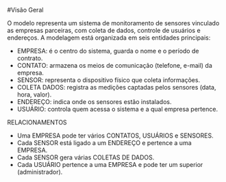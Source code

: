 #Visão Geral

O modelo representa um sistema de monitoramento de sensores vinculado as empresas parceiras, com coleta de dados, controle de usuários e endereços.
A modelagem está organizada em seis entidades principais:

- EMPRESA: é o centro do sistema, guarda o nome e o período de contrato.
- CONTATO: armazena os meios de comunicação (telefone, e-mail) da empresa.
- SENSOR: representa o dispositivo físico que coleta informações.
- COLETA DADOS: registra as medições captadas pelos sensores (data, hora, valor).
- ENDEREÇO: indica onde os sensores estão instalados.
- USUÁRIO: controla quem acessa o sistema e a qual empresa pertence.

RELACIONAMENTOS
- Uma EMPRESA pode ter vários CONTATOS, USUÁRIOS e SENSORES.
- Cada SENSOR está ligado a um ENDEREÇO e pertence a uma EMPRESA.
- Cada SENSOR gera várias COLETAS DE DADOS.
- Cada USUÁRIO pertence a uma EMPRESA e pode ter um superior (administrador).